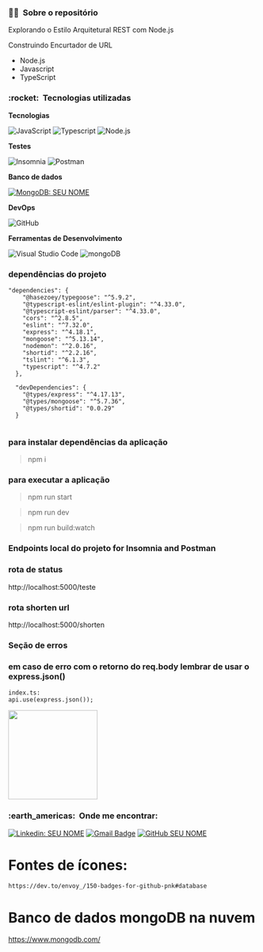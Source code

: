 <h3> 👨‍💼 &nbsp;Sobre o repositório </h3>

Explorando o Estilo Arquitetural REST com Node.js

Construindo Encurtador de URL

- Node.js
- Javascript
- TypeScript

<h3> :rocket: &nbsp;Tecnologias utilizadas </h3>

**Tecnologias**

  ![JavaScript](https://img.shields.io/badge/-JavaScript-333333?style=flat&logo=javascript)
  ![Typescript](https://img.shields.io/badge/-Typescript-333333?style=flat&logo=Typescript)
  ![Node.js](https://img.shields.io/badge/-Node.js-333333?style=flat&logo=node.js) 

**Testes**

  ![Insomnia](https://img.shields.io/badge/-Insomnia-333333?style=flat&logo=insomnia)
  ![Postman](https://img.shields.io/badge/-Postman-333333?style=flat&logo=postman)

**Banco de dados**

  [![MongoDB: SEU NOME](https://img.shields.io/badge/-MongoDB-white?style=flat&logo=mongodb&logoColor=green&link=https://account.mongodb.com/account/login)](https://account.mongodb.com/account/login)

**DevOps**

  ![GitHub](https://img.shields.io/badge/-GitHub-333333?style=flat&logo=github)

**Ferramentas de Desenvolvimento**

  ![Visual Studio Code](https://img.shields.io/badge/-Visual%20Studio%20Code-333333?style=flat&logo=visual-studio-code&logoColor=007ACC)
  ![mongoDB](https://img.shields.io/badge/-MongoDB-white?style=flat&logo=mongodb&logoColor=green)
  

<h3> dependências do projeto </h3>

```
"dependencies": {
    "@hasezoey/typegoose": "^5.9.2",
    "@typescript-eslint/eslint-plugin": "^4.33.0",
    "@typescript-eslint/parser": "^4.33.0",
    "cors": "^2.8.5",
    "eslint": "^7.32.0",
    "express": "^4.18.1",
    "mongoose": "^5.13.14",
    "nodemon": "^2.0.16",
    "shortid": "^2.2.16",
    "tslint": "^6.1.3",
    "typescript": "^4.7.2"
  },

  "devDependencies": {
    "@types/express": "^4.17.13",
    "@types/mongoose": "^5.7.36",
    "@types/shortid": "0.0.29"
  }
  
```

### para instalar dependências da aplicação
> npm i 

### para executar a aplicação
> npm run start

> npm run dev

> npm run build:watch

<h3> Endpoints local do projeto for Insomnia and Postman </h3>

### rota de status
http://localhost:5000/teste

### rota shorten url
http://localhost:5000/shorten


<h3> Seção de erros </h3>

### em caso de erro com o retorno do req.body lembrar de usar o express.json()

```
index.ts:
api.use(express.json());

```



<!-- <h3> Endpoints do projeto com conexão no banco de dados mongoDB </h3>

### rota de usuários
http://localhost:3000/users
### rota de usuários por id
http://localhost:3000/users/id$do$banco$de$dados$elephantsql$aqui -->




<a href="https://github.com/artstar10">
  <img height="180em" src="https://github-readme-stats.vercel.app/api?username=artstar10&theme=dracula&show_icons=true" />
</a>

<br/>

<h3> :earth_americas: &nbsp;Onde me encontrar: </h3> 

[![Linkedin: SEU NOME](https://img.shields.io/badge/-USERNAME-blue?style=flat-square&logo=Linkedin&logoColor=white&link=https://www.linkedin.com/in/arthur-neves-de-oliveira-sistemas-de-informacao/)](https://www.linkedin.com/in/arthur-neves-de-oliveira-sistemas-de-informacao/)
[![Gmail Badge](https://img.shields.io/badge/-seuemail@email.com-006bed?style=flat-square&logo=Gmail&logoColor=white&link=mailto:SEU-EMAIL)](mailto:SEU-EMAIL)
[![GitHub SEU NOME](https://img.shields.io/github/followers/artstar10?label=follow&style=social)](LINK-DO-SEU-GITHUB)


# Fontes de ícones:
```
https://dev.to/envoy_/150-badges-for-github-pnk#database

```
# Banco de dados mongoDB na nuvem

https://www.mongodb.com/

```











